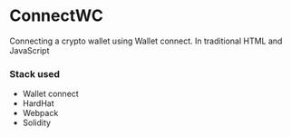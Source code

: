 <div id="header">
  <h1>ConnectWC</h1>
  <p>Connecting a crypto wallet using Wallet connect. In traditional HTML and JavaScript</p>
</div>

### Stack used
  * Wallet connect
  * HardHat
  * Webpack
  * Solidity
